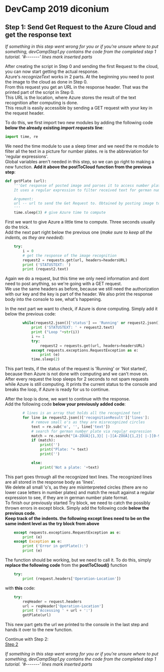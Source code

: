# DevCamp 2019 diconium

## Step 1: Send Get Request to the Azure Cloud and get the response text

*If something in this step went wrong for you or if you're unsure where to put something, devCampStep1.py contains the code from the completed step 1 tutorial.*
 *'#-------' lines mark inserted parts*

After creating the script in Step 0 and sending the first Request to the cloud, you can now start getting the actual response.  
Azure's *recognizeText* works in 2 parts. At the beginning you need to post the image to the cloud as done in Step 0.  
From this request you get an URL in the response header. That was the printed part of the script in Step 0.  
This URL is the location, where Azure stores the result of the text recognition after computing is done.  
This result is easily accessible by sending a GET request with your key in the request header.  

To do this, we first import two new modules by adding the following code **below the already existing *import requests* line**:  

```python
import time, re
```

We need the time module to use a sleep timer and we need the re module to filter all the text in a picture for number plates.
re is the abbreviation for 'regular expressions'.  
Global variables aren't needed in this step, so we can go right to making a new function. **Add it above the postToCloud function from the previous step**:  

```python
def getPlate (url):
    '''Get response of posted image and parses it to access number plate text.
    It uses a regular expression to filter received text for german number plates.

    Argument:
    url -- url to send the Get Request to. Obtained by posting image to Azure Cloud.
    '''
    time.sleep(3) # give Azure time to compute

```

First we want to give Azure a little time to compute. Three seconds usually do the trick.  
Add the next part right below the previous one (*make sure to keep all the indents, as they are needed*):  

```python
    try:
        i = 0
        # get the response of the image recognition
        request2 = requests.get(url, headers=headersURL)
        print ('STATUSTEXT: ')
        print (request2.text)
```

Again we do a request, but this time we only need information and dont need to post anything, so we're going with a GET request.  
We use the same headers as before, because we still need the authorization with our key and the key is part of the header. We also print the response body into the console to see, what's happening.  

In the next part we want to check, if Azure is done computing. Simply add it below the previous code:  

```python
        while(request2.json()['status'] == 'Running' or request2.json()['status'] == 'Not started'):
            print ('STATUSTEXT: ' + request2.text)
            print ("Loop "+str(i))
            i += 1
            try:
                request2 = requests.get(url, headers=headersURL)
            except requests.exceptions.RequestException as e:
                print (e)
            time.sleep(2)
```

This part tests, if the status of the request is 'Running' or 'Not started', because then Azure is not done with computing and we can't move on.
After every request the loop sleeps for 2 seconds to not spam requests while Azure is still computing.
It prints the current status to the console and breaks the loop, if Azure is ready for us to continue.  

After the loop is done, we want to continue with the response.  
Add the following code **below your previously added code**:  

```python
        # lines is an array that holds all the recognized text
        for line in request2.json()['recognitionResult']['lines']:
            # remove small o's as they are misrecognized circles
            text = re.sub('o', '', line['text'])
            # search for german number plate via regular expression
            match = re.search("[A-ZÖÜÄ]{1,3}[ |-][A-ZÖÜÄ]{1,2}[ |-][0-9]{1,4}[E|H]?", text)
            if (match):
                print('')
                print("Plate: "+ text)
                print('')

            else:
                print('Not a plate: '+text)

```

This part goes through all the recognized text lines. The recognized lines are all stored in the response body as 'lines'.  
We delete all small 'o's, as they are misinterpreted circles (there are no lower case letters in number plates) and match the result against a regular expression to see, if they are in german number plate format.  
To finish our previously started Try block, we need to catch the possibly thrown errors in except block. Simply add the following code **below the previous code**.  
**Keep track of the indents. the following except lines need to be on the same indent level as the try block from above**

```python
    except requests.exceptions.RequestException as e:
        print (e)
    except Exception as e:
        print ('Error in getPlate():')
        print (e)
```

The function should be working, but we need to call it. To do this, simply **replace the following code** from the **postToCloud()** function

```python
    try:
        print (request.headers['Operation-Location'])
```

with **this** code:  

```python
    try:
        reqHeader = request.headers
        url = reqHeader['Operation-Location']
        print ('Accessing ' + url + ':')
        getPlate(url)

```

This new part gets the url we printed to the console in  the last step and hands it over to the new function.  

Continue with Step 2:  
[Step 2](https://github.com/volkerhielscher/netnei/blob/master/tutorial/step_2/)

*If something in this step went wrong for you or if you're unsure where to put something, devCampStep1.py contains the code from the completed step 1 tutorial.*
 *'#-------' lines mark inserted parts*